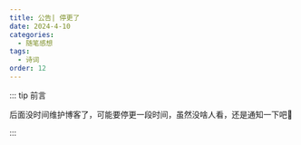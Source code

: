```yaml
---
title: 公告| 停更了
date: 2024-4-10
categories: 
  - 随笔感想
tags: 
  - 诗词
order: 12
---
```


::: tip 前言

后面没时间维护博客了，可能要停更一段时间，虽然没啥人看，还是通知一下吧🧐

:::



